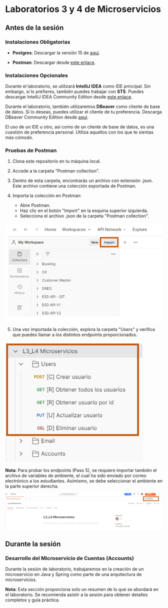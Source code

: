 # Laboratorios 3 y 4 de Microservicios

## Antes de la sesión

### Instalaciones Obligatorias

- **Postgres**: Descargar la versión 15 de [aquí](https://www.enterprisedb.com/downloads/postgres-postgresql-downloads).

- **Postman**: Descargar desde [este enlace](https://www.postman.com/downloads/).

### Instalaciones Opcionales

Durante el laboratorio, se utilizará **IntelliJ IDEA** como IDE principal. Sin embargo, si lo prefieres, también puedes trabajar con **STS**. Puedes descargar IntelliJ IDEA Community Edition desde [este enlace](https://www.jetbrains.com/idea/download/).

Durante el laboratorio, también utilizaremos **DBeaver** como cliente de base de datos. Si lo deseas, puedes utilizar el cliente de tu preferencia. Descarga DBeaver Community Edition desde [aquí](https://dbeaver.io/download/).

El uso de un IDE u otro, así como de un cliente de base de datos, es una cuestión de preferencia personal. Utiliza aquellos con los que te sientas más cómodo.

### Pruebas de Postman

1. Clona este repositorio en tu máquina local.

2. Accede a la carpeta "Postman collection".

3. Dentro de esta carpeta, encontrarás un archivo con extensión .json. Este archivo contiene una colección exportada de Postman.

4. Importa la colección en Postman:
   - Abre Postman.
   - Haz clic en el botón "Import" en la esquina superior izquierda.
   - Selecciona el archivo .json de la carpeta "Postman collection".

![Ejemplo de importación en Postman](images/postman-import.png)

5. Una vez importada la colección, explora la carpeta "Users" y verifica que puedes llamar a los distintos endpoints proporcionados.

![Endpoints en Postman](images/postman-endpoints.png)

**Nota**: Para probar los endpoints (Paso 5), se requiere importar también el archivo de variables de ambiente, el cual ha sido enviado por correo electrónico a los estudiantes. Asimismo, se debe seleccionar el ambiente en la parte superior derecha.

![Variables de ambiente en Postman](images/postman-env.png)


## Durante la sesión

### Desarrollo del Microservicio de Cuentas (Accounts)

Durante la sesión de laboratorio, trabajaremos en la creación de un microservicio en Java y Spring como parte de una arquitectura de microservicios.

**Nota**: Esta sección proporciona solo un resumen de lo que se abordará en el laboratorio. Se recomienda asistir a la sesión para obtener detalles completos y guía práctica.
